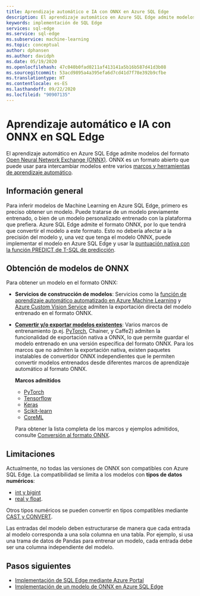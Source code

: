```yaml
---
title: Aprendizaje automático e IA con ONNX en Azure SQL Edge
description: El aprendizaje automático en Azure SQL Edge admite modelos del formato Open Neural Network Exchange (ONNX). ONNX es un formato abierto que puede usar para intercambiar modelos entre varios marcos y herramientas de aprendizaje automático.
keywords: implementación de SQL Edge
services: sql-edge
ms.service: sql-edge
ms.subservice: machine-learning
ms.topic: conceptual
author: dphansen
ms.author: davidph
ms.date: 05/19/2020
ms.openlocfilehash: 47c040b0fad0211af413141a5b16b587d41d3b08
ms.sourcegitcommit: 53acd9895a4a395efa6d7cd41d7f78e392b9cfbe
ms.translationtype: HT
ms.contentlocale: es-ES
ms.lasthandoff: 09/22/2020
ms.locfileid: "90907135"
---
```

# <a name="machine-learning-and-ai-with-onnx-in-sql-edge"></a>Aprendizaje automático e IA con ONNX en SQL Edge

El aprendizaje automático en Azure SQL Edge admite modelos del formato [Open Neural Network Exchange (ONNX)](https://onnx.ai/). ONNX es un formato abierto que puede usar para intercambiar modelos entre varios [marcos y herramientas de aprendizaje automático](https://onnx.ai/supported-tools).

## <a name="overview"></a>Información general

Para inferir modelos de Machine Learning en Azure SQL Edge, primero es preciso obtener un modelo. Puede tratarse de un modelo previamente entrenado, o bien de un modelo personalizado entrenado con la plataforma que prefiera. Azure SQL Edge admite el formato ONNX, por lo que tendrá que convertir el modelo a este formato. Esto no debería afectar a la precisión del modelo y, una vez que tenga el modelo ONNX, puede implementar el modelo en Azure SQL Edge y usar la [puntuación nativa con la función PREDICT de T-SQL de predicción](/sql/advanced-analytics/sql-native-scoring/).

## <a name="get-onnx-models"></a>Obtención de modelos de ONNX

Para obtener un modelo en el formato ONNX:

- **Servicios de construcción de modelos**: Servicios como la [función de aprendizaje automático automatizado en Azure Machine Learning](https://github.com/Azure/MachineLearningNotebooks/blob/master/how-to-use-azureml/automated-machine-learning/classification-bank-marketing-all-features/auto-ml-classification-bank-marketing-all-features.ipynb) y [Azure Custom Vision Service](https://docs.microsoft.com/azure/cognitive-services/custom-vision-service/getting-started-build-a-classifier) admiten la exportación directa del modelo entrenado en el formato ONNX.

- [**Convertir y/o exportar modelos existentes**](https://github.com/onnx/tutorials#converting-to-onnx-format): Varios marcos de entrenamiento (p.ej. [PyTorch](https://pytorch.org/docs/stable/onnx.html), Chainer, y Caffe2) admiten la funcionalidad de exportación nativa a ONNX, lo que permite guardar el modelo entrenado en una versión específica del formato ONNX. Para los marcos que no admiten la exportación nativa, existen paquetes instalables de convertidor ONNX independientes que le permiten convertir modelos entrenados desde diferentes marcos de aprendizaje automático al formato ONNX.

     **Marcos admitidos**
   * [PyTorch](http://pytorch.org/docs/master/onnx.html)
   * [Tensorflow](https://github.com/onnx/tensorflow-onnx)
   * [Keras](https://github.com/onnx/keras-onnx)
   * [Scikit-learn](https://github.com/onnx/sklearn-onnx)
   * [CoreML](https://github.com/onnx/onnxmltools)
    
    Para obtener la lista completa de los marcos y ejemplos admitidos, consulte [Conversión al formato ONNX](https://github.com/onnx/tutorials#converting-to-onnx-format).

## <a name="limitations"></a>Limitaciones

Actualmente, no todas las versiones de ONNX son compatibles con Azure SQL Edge. La compatibilidad se limita a los modelos con **tipos de datos numéricos**:

- [int y bigint](https://docs.microsoft.com/sql/t-sql/data-types/int-bigint-smallint-and-tinyint-transact-sql)
- [real y float](https://docs.microsoft.com/sql/t-sql/data-types/float-and-real-transact-sql).
  
Otros tipos numéricos se pueden convertir en tipos compatibles mediante [CAST y CONVERT](https://docs.microsoft.com/sql/t-sql/functions/cast-and-convert-transact-sql).

Las entradas del modelo deben estructurarse de manera que cada entrada al modelo corresponda a una sola columna en una tabla. Por ejemplo, si usa una trama de datos de Pandas para entrenar un modelo, cada entrada debe ser una columna independiente del modelo.

## <a name="next-steps"></a>Pasos siguientes

- [Implementación de SQL Edge mediante Azure Portal](deploy-portal.md)
- [Implementación de un modelo de ONNX en Azure SQL Edge](deploy-onnx.md)
